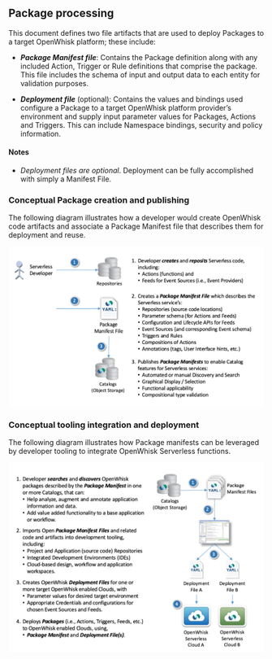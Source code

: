 <!--
#
# Licensed to the Apache Software Foundation (ASF) under one or more
# contributor license agreements.  See the NOTICE file distributed with
# this work for additional information regarding copyright ownership.
# The ASF licenses this file to You under the Apache License, Version 2.0
# (the "License"); you may not use this file except in compliance with
# the License.  You may obtain a copy of the License at
#
#     http://www.apache.org/licenses/LICENSE-2.0
#
# Unless required by applicable law or agreed to in writing, software
# distributed under the License is distributed on an "AS IS" BASIS,
# WITHOUT WARRANTIES OR CONDITIONS OF ANY KIND, either express or implied.
# See the License for the specific language governing permissions and
# limitations under the License.
#
-->

## Package processing

This document defines two file artifacts that are used to deploy
Packages to a target OpenWhisk platform; these include:

-   ***Package Manifest file***: Contains the Package definition along
    with any included Action, Trigger or Rule definitions that comprise
    the package. This file includes the schema of input and output data
    to each entity for validation purposes.

-   ***Deployment file*** (optional): Contains the values and bindings used
    configure a Package to a target OpenWhisk platform provider’s
    environment and supply input parameter values for Packages, Actions
    and Triggers. This can include Namespace bindings, security and
    policy information.

#### Notes

-   _Deployment files are optional_. Deployment can be fully accomplished
    with simply a Manifest File.


### Conceptual Package creation and publishing

The following diagram illustrates how a developer would create OpenWhisk
code artifacts and associate a Package Manifest file that describes them
for deployment and reuse.

![Manifest file creation](images/conceptual_manifest_file_creation.png "image showing manifest creation")

### Conceptual tooling integration and deployment

The following diagram illustrates how Package manifests can be leveraged
by developer tooling to integrate OpenWhisk Serverless functions.

![Manifest file deployment](images/conceptual_manifest_file_deployment.png "image showing manifest deployment")

